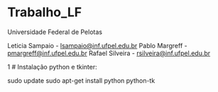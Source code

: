 # Trabalho_LF

Universidade Federal de Pelotas

Leticia Sampaio - lsampaio@inf.ufpel.edu.br
Pablo Margreff - pmargreff@inf.ufpel.edu.br
Rafael Silveira - rsilveira@inf.ufpel.edu.br

1 # Instalação python e tkinter:

sudo update
sudo apt-get install python python-tk
